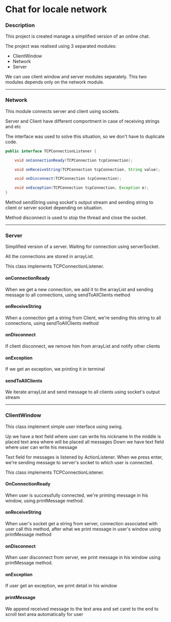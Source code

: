 # Chat for locale network

### Description

This project is created manage a simplified version of an online chat.

The project was realised using 3 separated modules:

* ClientWindow
* Network
* Server

We can use client window and server modules separately. This two modules depends only on the network module.

***

### Network

This module connects server and client using sockets.

Server and Client have different comportment in case of receiving strings and etc

The interface was used to solve this situation, so we don't have to duplicate code.

```Java
public interface TCPConnectionListener {

    void onConnectionReady(TCPConnection tcpConnection);

    void onReceiveString(TCPConnection tcpConnection, String value);

    void onDisconnect(TCPConnection tcpConnection);

    void onException(TCPConnection tcpConnection, Exception e);
}
```

Method sendString using socket's output stream and sending string to client or server socket depending on situation.

Method disconnect is used to stop the thread and close the socket.
***

### Server

Simplified version of a server. Waiting for connection using serverSocket.

All the connections are stored in arrayList.

This class implements TCPConnectionListener.

#### onConnectionReady

When we get a new connection, we add it to the arrayList and sending message to all connections, using sendToAllClients
method

#### onReceiveString

When a connection get a string from Client, we're sending this string to all connections, using sendToAllClients method

#### onDisconnect

If client disconnect, we remove him from arrayList and notify other clients

#### onException

If we get an exception, we printing it in terminal

#### sendToAllClients

We iterate arrayList and send message to all clients using socket's output stream

***

### ClientWindow

This class implement simple user interface using swing. 

Up we have a text field where user can write his nickname
In the middle is placed text area where will be placed all messages
Down we have text field where user can write his message

Text field for messages is listened by ActionListener. When we press enter, we're sending
message to server's socket to which user is connected.

This class implements TCPConnectionListener.

#### OnConnectionReady

When user is successfully connected, we're printing message in his window, using printMessage method.

#### onReceiveString

When user's socket get a string from server, connection associated with user call this method, after 
what we print message in user's window using printMessage method

#### onDisconnect

When user disconnect from server, we print message in his window using printMessage method.

#### onException

If user get an exception, we print detail in his window

#### printMessage

We append received message to the text area and set caret to the end to scroll text area automatically
for user


